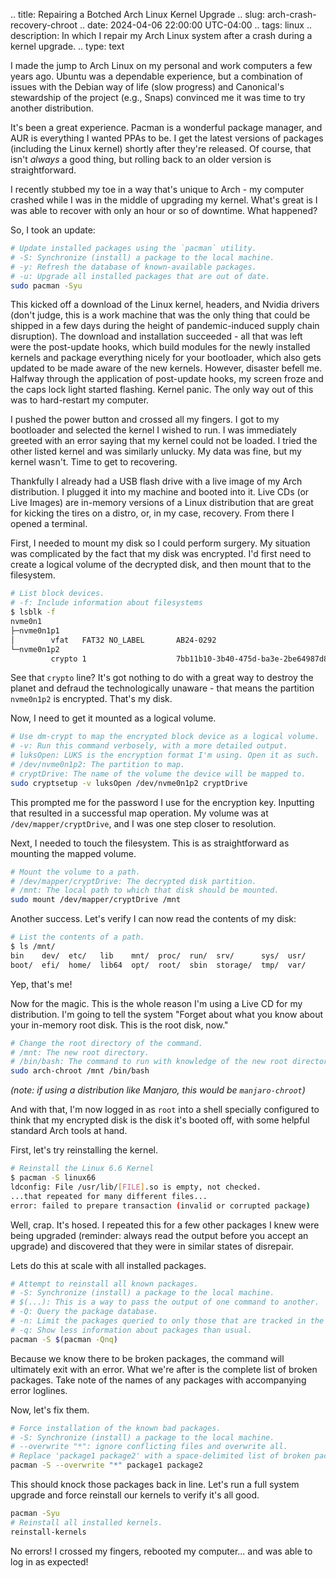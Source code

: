 .. title: Repairing a Botched Arch Linux Kernel Upgrade
.. slug: arch-crash-recovery-chroot
.. date: 2024-04-06 22:00:00 UTC-04:00
.. tags: linux
.. description: In which I repair my Arch Linux system after a crash during a kernel upgrade.
.. type: text

I made the jump to Arch Linux on my personal and work computers a few years
ago. Ubuntu was a dependable experience, but a combination of issues with the
Debian way of life (slow progress) and Canonical's stewardship of the project
(e.g., Snaps) convinced me it was time to try another distribution.

It's been a great experience. Pacman is a wonderful package manager, and AUR is
everything I wanted PPAs to be. I get the latest versions of packages
(including the Linux kernel) shortly after they're released. Of course, that
isn't _always_ a good thing, but rolling back to an older version is
straightforward.

I recently stubbed my toe in a way that's unique to Arch - my computer crashed
while I was in the middle of upgrading my kernel. What's great is I was able to
recover with only an hour or so of downtime. What happened?

<!-- TEASER_END -->

So, I took an update:

```sh
# Update installed packages using the `pacman` utility.
# -S: Synchronize (install) a package to the local machine.
# -y: Refresh the database of known-available packages.
# -u: Upgrade all installed packages that are out of date.
sudo pacman -Syu
```

This kicked off a download of the Linux kernel, headers, and Nvidia drivers
(don't judge, this is a work machine that was the only thing that could be
shipped in a few days during the height of pandemic-induced supply chain
disruption). The download and installation succeeded - all that was left were
the post-update hooks, which build modules for the newly installed kernels and
package everything nicely for your bootloader, which also gets updated to be
made aware of the new kernels. However, disaster befell me. Halfway through the
application of post-update hooks, my screen froze and the caps lock light
started flashing. Kernel panic. The only way out of this was to hard-restart my
computer.

I pushed the power button and crossed all my fingers. I got to my bootloader
and selected the kernel I wished to run. I was immediately greeted with an
error saying that my kernel could not be loaded. I tried the other listed
kernel and was similarly unlucky. My data was fine, but my kernel wasn't. Time
to get to recovering.

Thankfully I already had a USB flash drive with a live image of my Arch
distribution. I plugged it into my machine and booted into it. Live CDs (or
Live Images) are in-memory versions of a Linux distribution that are great for
kicking the tires on a distro, or, in my case, recovery. From there I opened a
terminal.

First, I needed to mount my disk so I could perform surgery. My situation was
complicated by the fact that my disk was encrypted. I'd first need to create a
logical volume of the decrypted disk, and then mount that to the filesystem.

```sh
# List block devices.
# -f: Include information about filesystems
$ lsblk -f
nvme0n1
├─nvme0n1p1
│        vfat   FAT32 NO_LABEL       AB24-0292
└─nvme0n1p2
         crypto 1                    7bb11b10-3b40-475d-ba3e-2be64987d859
```

See that `crypto` line? It's got nothing to do with a great way to destroy the
planet and defraud the technologically unaware - that means the partition
`nvme0n1p2` is encrypted. That's my disk.

Now, I need to get it mounted as a logical volume.

```sh
# Use dm-crypt to map the encrypted block device as a logical volume.
# -v: Run this command verbosely, with a more detailed output.
# luksOpen: LUKS is the encryption format I'm using. Open it as such.
# /dev/nvme0n1p2: The partition to map.
# cryptDrive: The name of the volume the device will be mapped to.
sudo cryptsetup -v luksOpen /dev/nvme0n1p2 cryptDrive
```

This prompted me for the password I use for the encryption key. Inputting that
resulted in a successful map operation. My volume was at
`/dev/mapper/cryptDrive`, and I was one step closer to resolution.

Next, I needed to touch the filesystem. This is as straightforward as mounting
the mapped volume.

```sh
# Mount the volume to a path.
# /dev/mapper/cryptDrive: The decrypted disk partition.
# /mnt: The local path to which that disk should be mounted.
sudo mount /dev/mapper/cryptDrive /mnt
```

Another success. Let's verify I can now read the contents of my disk:

```sh
# List the contents of a path.
$ ls /mnt/
bin    dev/  etc/   lib    mnt/  proc/  run/  srv/      sys/  usr/
boot/  efi/  home/  lib64  opt/  root/  sbin  storage/  tmp/  var/
```

Yep, that's me!

Now for the magic. This is the whole reason I'm using a Live CD for my
distribution. I'm going to tell the system "Forget about what you know about
your in-memory root disk. This is the root disk, now."

```sh
# Change the root directory of the command.
# /mnt: The new root directory.
# /bin/bash: The command to run with knowledge of the new root directory.
sudo arch-chroot /mnt /bin/bash
```

_(note: if using a distribution like Manjaro, this would be `manjaro-chroot`)_

And with that, I'm now logged in as `root` into a shell specially configured to
think that my encrypted disk is the disk it's booted off, with some helpful
standard Arch tools at hand.

First, let's try reinstalling the kernel.

```sh
# Reinstall the Linux 6.6 Kernel
$ pacman -S linux66
ldconfig: File /usr/lib/[FILE].so is empty, not checked.
...that repeated for many different files...
error: failed to prepare transaction (invalid or corrupted package)
```

Well, crap. It's hosed. I repeated this for a few other packages I knew were
being upgraded (reminder: always read the output before you accept an upgrade)
and discovered that they were in similar states of disrepair.

Lets do this at scale with all installed packages.

```sh
# Attempt to reinstall all known packages.
# -S: Synchronize (install) a package to the local machine.
# $(...): This is a way to pass the output of one command to another.
# -Q: Query the package database.
# -n: Limit the packages queried to only those that are tracked in the Pacman database.
# -q: Show less information about packages than usual.
pacman -S $(pacman -Qnq)
```

Because we know there to be broken packages, the command will ultimately exit
with an error. What we're after is the complete list of broken packages. Take
note of the names of any packages with accompanying error loglines.

Now, let's fix them.

```sh
# Force installation of the known bad packages.
# -S: Synchronize (install) a package to the local machine.
# --overwrite "*": ignore conflicting files and overwrite all.
# Replace 'package1 package2' with a space-delimited list of broken packages.
pacman -S --overwrite "*" package1 package2
```

This should knock those packages back in line. Let's run a full system upgrade
and force reinstall our kernels to verify it's all good.

```sh
pacman -Syu
# Reinstall all installed kernels.
reinstall-kernels
```

No errors! I crossed my fingers, rebooted my computer... and was able to log in
as expected!

